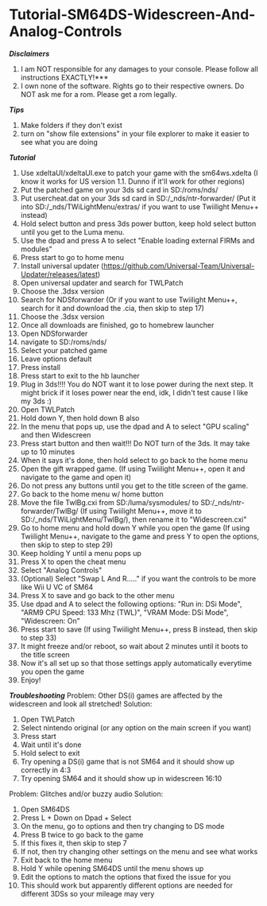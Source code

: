 # Tutorial-SM64DS-Widescreen-And-Analog-Controls

***Disclaimers***
1. I am NOT responsible for any damages to your console. Please follow all instructions EXACTLY!***
2. I own none of the software. Rights go to their respective owners. Do NOT ask me for a rom. Please get a rom legally.

***Tips***
1. Make folders if they don't exist
2. turn on "show file extensions" in your file explorer to make it easier to see what you are doing

***Tutorial***
1. Use xdeltaUI/xdeltaUI.exe to patch your game with the sm64ws.xdelta (I know it works for US version 1.1. Dunno if it'll work for other regions)
2. Put the patched game on your 3ds sd card in SD:/roms/nds/
3. Put usercheat.dat on your 3ds sd card in SD:/_nds/ntr-forwarder/ (Put it into SD:/_nds/TWiLightMenu/extras/ if you want to use Twiilight Menu++ instead)
4. Hold select button and press 3ds power button, keep hold select button until you get to the Luma menu.
5. Use the dpad and press A to select "Enable loading external FIRMs and modules"
6. Press start to go to home menu
7. Install universal updater (https://github.com/Universal-Team/Universal-Updater/releases/latest)
8. Open universal updater and search for TWLPatch
9. Choose the .3dsx version
10. Search for NDSforwarder (Or if you want to use Twiilight Menu++, search for it and download the .cia, then skip to step 17)
11. Choose the .3dsx version
12. Once all downloads are finished, go to homebrew launcher
13. Open NDSforwarder
12. navigate to SD:/roms/nds/
13. Select your patched game
14. Leave options default 
15. Press install
16. Press start to exit to the hb launcher
17. Plug in 3ds!!!! You do NOT want it to lose power during the next step. It might brick if it loses power near the end, idk, I didn't test cause I like my 3ds :)
18. Open TWLPatch
19. Hold down Y, then hold down B also
20. In the menu that pops up, use the dpad and A to select "GPU scaling" and then Widescreen
21. Press start button and then wait!!! Do NOT turn of the 3ds. It may take up to 10 minutes
22. When it says it's done, then hold select to go back to the home menu
23. Open the gift wrapped game. (If using Twiilight Menu++, open it and navigate to the game and open it)
24. Do not press any buttons until you get to the title screen of the game. 
25. Go back to the home menu w/ home button
26. Move the file TwlBg.cxi from SD:/luma/sysmodules/ to SD:/_nds/ntr-forwarder/TwlBg/ (If using Twiilight Menu++, move it to SD:/_nds/TWiLightMenu/TwlBg/), then rename it to "Widescreen.cxi"
27. Go to home menu and hold down Y while you open the game (If using Twiilight Menu++, navigate to the game and press Y to open the options, then skip to step to step 29)
28. Keep holding Y until a menu pops up
29. Press X to open the cheat menu
30. Select "Analog Controls"
31. (Optional) Select "Swap L And R....." if you want the controls to be more like Wii U VC of SM64
32. Press X to save and go back to the other menu
30. Use dpad and A to select the following options: "Run in: DSi Mode", "ARM9 CPU Speed: 133 Mhz (TWL)", "VRAM Mode: DSi Mode", "Widescreen: On"
31. Press start to save (If using Twiilight Menu++, press B instead, then skip to step 33)
32. It might freeze and/or reboot, so wait about 2 minutes until it boots to the title screen
33. Now it's all set up so that those settings apply automatically everytime you open the game
34. Enjoy!

***Troubleshooting***
Problem: Other DS(i) games are affected by the widescreen and look all stretched!
Solution:
1. Open TWLPatch
2. Select nintendo original (or any option on the main screen if you want)
3. Press start
4. Wait until it's done
5. Hold select to exit
6. Try opening a DS(i) game that is not SM64 and it should show up correctly in 4:3
7. Try opening SM64 and it should show up in widescreen 16:10

Problem: Glitches and/or buzzy audio
Solution:
1. Open SM64DS
2. Press L + Down on Dpad + Select
3. On the menu, go to options and then try changing to DS mode
4. Press B twice to go back to the game
5. If this fixes it, then skip to step 7
6. If not, then try changing other settings on the menu and see what works
7. Exit back to the home menu
8. Hold Y while opening SM64DS until the menu shows up
9. Edit the options to match the options that fixed the issue for you
10. This should work but apparently different options are needed for different 3DSs so your mileage may very
